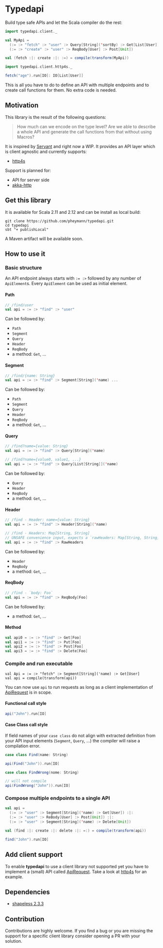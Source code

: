 # Typedapi
Build type safe APIs and let the Scala compiler do the rest:

```Scala
import typedapi.client._

val MyApi = 
  (:= :> "fetch" :> "user" :> Query[String]('sortBy) :> Get[List[User]]) :|:
  (:= :> "create" :> "user" :> ReqBody[User] :> Post[Unit])

val (fetch :|: create :|: :=) = compile(transform(MyApi))

import typedapi.client.http4s._

fetch("age").run[IO]: IO[List[User]]
```

This is all you have to do to define an API with multiple endpoints and to create call functions for them. No extra code is needed.

## Motivation
This library is the result of the following questions:

> How much can we encode on the type level? Are we able to describe a whole API and generate the call functions from that without using Macros?

It is inspired by [Servant](https://github.com/haskell-servant/servant) and right now a WIP. It provides an API layer which is client agnostic and currently supports:

  - [http4s](https://github.com/http4s/http4s)

Support is planned for:
  - API for server side
  - [akka-http](https://github.com/akka/akka-http)

## Get this library
It is available for Scala 2.11 and 2.12 and can be install as local build:

```
git clone https://github.com/pheymann/typedapi.git
cd typedapi
sbt "+ publishLocal"
```

A Maven artifact will be available soon.

## How to use it
### Basic structure
An API endpoint always starts with `:= :>` followed by any number of `ApiElement`s. Every `ApiElement` can be used as initial element.

#### Path
```Scala
// /find/user
val api = := :> "find" :> "user"
```

Can be followed by:
 - `Path`
 - `Segment`
 - `Query`
 - `Header`
 - `ReqBody`
 - a method: `Get`, ...

#### Segment
```Scala
// /find/{name: String}
val api = := :> "find" :> Segment[String]('name) ...
```
 
Can be followed by:
 - `Path`
 - `Segment`
 - `Query`
 - `Header`
 - `ReqBody`
 - a method: `Get`, ...

#### Query
```Scala
// /find?name={value: String}
val api = := :> "find" :> Query[String]('name)

// /find?name={value0, value1, ...}
val api = := :> "find" :> Query[List[String]]('name)
```
Can be followed by:
 - `Query`
 - `Header`
 - `ReqBody`
 - a method: `Get`, ...

#### Header
```Scala
// /find - Header: name={value: String}
val api = := :> "find" :> Header[String]('name)

// /find - Headers: Map[String, String]
// UNSAFE convenience input, expects a `rawHeaders: Map[String, String]`
val api = := :> "find" :> RawHeaders
```
Can be followed by:
 - `Header`
 - `ReqBody`
 - a method: `Get`, ...

#### ReqBody
```Scala
// /find - `body: Foo`
val api = := :> "find" :> ReqBody[Foo]
```
Can be followed by:
 - a method: `Get`, ...

#### Method
```Scala
val api0 = := :> "find" :> Get[Foo]
val api1 = := :> "find" :> Put[Foo]
val api2 = := :> "find" :> Post[Foo]
val api3 = := :> "find" :> Delete[Foo]
```

### Compile and run executable
```
val Api = := :> "fetch" :> Segment[String]('name) :> Get[User]
val api = compile(transform(api))
```
You can now use `api` to run requests as long as a client implementation of [ApiRequest](https://github.com/pheymann/typedapi/client/src/main/scala/typedapi/client/ApiRequest.scala) is in scope.

#### Functional call style
```Scala
api("John").run[IO]
```

#### Case Class call style
If field names of your `case class` do not align with extracted definition from your API input elements (`Segment`, `Query`, ...) the compiler will raise a compilation error.

```Scala
case class Find(name: String)

api(Find("John")).run[IO]

case class FindWrong(nome: String)

// will not compile
api(FindWrong("John")).run[IO]
```

### Compose multiple endpoints to a single API
```Scala
val api = 
  (:= :> "user" :> Segment[String]('name) :> Get[User]) :|:
  (:= :> "user" :> ReBody[User] :> Post[Unit]) :|:
  (:= :> "user" :> Segment[String]('name) :> Delete[Unit])

val (find :|: create :|: delete :|: =:) = compile(transform(api))

find("John").run[IO]
```

## Add client support
To enable **typedapi** to use a client library not supported yet you have to implement a (small) API called [ApiRequest](https://github.com/pheymann/typedapi/client/src/main/scala/typedapi/client/ApiRequest.scala). Take a look at [http4s](https://github.com/http4s/http4s) for an example.

## Dependencies
 - [shapeless 2.3.3](https://github.com/milessabin/shapeless/)

## Contribution
Contributions are highly welcome. If you find a bug or you are missing the support for a specific client library consider opening a PR with your solution.
